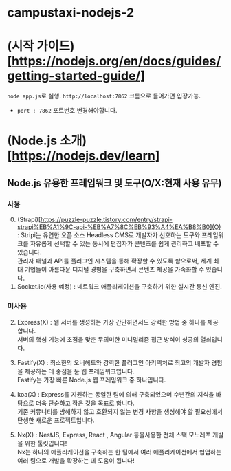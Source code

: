 # campustaxi-nodejs-2

# (시작 가이드)[https://nodejs.org/en/docs/guides/getting-started-guide/]
`node app.js`로 실행.
`http://localhost:7862` 크롬으로 들어가면 입장가능.

* `port : 7862` 포트번호 변경해야합니다.

# (Node.js 소개)[https://nodejs.dev/learn]

## Node.js 유용한 프레임워크 및 도구(O/X:현재 사용 유무)
### 사용
 0. (Strapi)[https://puzzle-puzzle.tistory.com/entry/strapi-strapi%EB%A1%9C-api-%EB%A7%8C%EB%93%A4%EA%B8%B0](O) : Stripi는 유연한 오픈 소스 Headless CMS로 개발자가 선호하는 도구와 프레임워크를 자유롭게 선택할 수 있는 동시에 편집자가 콘텐츠를 쉽게 관리하고 배포할 수 있습니다.  
 관리자 패널과 API를 플러그인 시스템을 통해 확장할 수 있도록 함으로써, 세계 최대 기업들이 아름다운 디지털 경험을 구축하면서 콘텐츠 제공을 가속화할 수 있습니다.  
 1. Socket.io(사용 예정) : 네트워크 애플리케이션을 구축하기 위한 실시간 통신 엔진.

### 미사용
 2. Express(X) : 웹 서버를 생성하는 가장 간단하면서도 강력한 방법 중 하나를 제공합니다.  
서버의 핵심 기능에 초점을 맞춘 무의미한 미니멀리즘 접근 방식이 성공의 열쇠입니다.
 3. Fastify(X) : 최소한의 오버헤드와 강력한 플러그인 아키텍처로 최고의 개발자 경험을 제공하는 데 중점을 둔 웹 프레임워크입니다.  
Fastify는 가장 빠른 Node.js 웹 프레임워크 중 하나입니다.  
 4. koa(X) : Express를 지원하는 동일한 팀에 의해 구축되었으며 수년간의 지식을 바탕으로 더욱 단순하고 작은 것을 목표로 합니다.  
 기존 커뮤니티를 방해하지 않고 호환되지 않는 변경 사항을 생성해야 할 필요성에서 탄생한 새로운 프로젝트입니다.

 5. Nx(X) : NestJS, Express, React , Angular 등을사용한 전체 스택 모노레포 개발을 위한 툴킷입니다!  
 Nx는 하나의 애플리케이션을 구축하는 한 팀에서 여러 애플리케이션에서 협업하는 여러 팀으로 개발을 확장하는 데 도움이 됩니다!  
